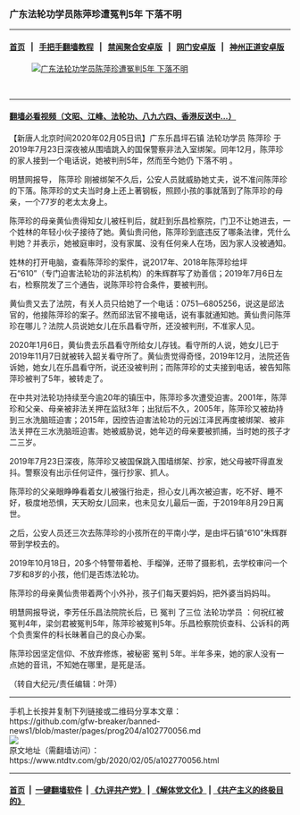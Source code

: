 ### 广东法轮功学员陈萍珍遭冤判5年 下落不明
------------------------

#### [首页](https://github.com/gfw-breaker/banned-news1/blob/master/README.md) &nbsp;&nbsp;|&nbsp;&nbsp; [手把手翻墙教程](https://github.com/gfw-breaker/guides/wiki) &nbsp;&nbsp;|&nbsp;&nbsp; [禁闻聚合安卓版](https://github.com/gfw-breaker/bn-android) &nbsp;&nbsp;|&nbsp;&nbsp; [网门安卓版](https://github.com/oGate2/oGate) &nbsp;&nbsp;|&nbsp;&nbsp; [神州正道安卓版](https://github.com/SzzdOgate/update) 



<div><div class="featured_image">
 <a href="https://i.ntdtv.com/assets/uploads/2020/02/1-66.jpg" target="_blank">
  <figure>
   <img alt="广东法轮功学员陈萍珍遭冤判5年 下落不明" src="https://i.ntdtv.com/assets/uploads/2020/02/1-66-800x450.jpg"/>
  </figure><br/>
 </a>
</div>
</div><hr/>

#### [翻墙必看视频（文昭、江峰、法轮功、八九六四、香港反送中...）](https://github.com/gfw-breaker/banned-news1/blob/master/pages/link3.md)

<div><div class="post_content" itemprop="articleBody">
 <p>
  【新唐人北京时间2020年02月05日讯】广东乐昌坪石镇
  <ok href="https://www.ntdtv.com/gb/法轮功学员.htm">
   法轮功学员
  </ok>
  <ok href="https://www.ntdtv.com/gb/陈萍珍.htm">
   陈萍珍
  </ok>
  于2019年7月23日深夜被从围墙跳入的国保警察非法入室绑架。同年12月，陈萍珍的家人接到一个电话说，她被判刑5年，然而至今她仍
  <ok href="https://www.ntdtv.com/gb/下落不明.htm">
   下落不明
  </ok>
  。
 </p>
 <p>
  明慧网报导，
  <ok href="https://www.ntdtv.com/gb/陈萍珍.htm">
   陈萍珍
  </ok>
  刚被绑架不久后，公安人员就威胁她丈夫，说不准问陈萍珍的下落。陈萍珍的丈夫当时身上还上著钢板，照顾小孩的事就落到了陈萍珍的母亲，一个77岁的老太太身上。
 </p>
 <p>
  陈萍珍的母亲黄仙贵得知女儿被枉判后，就赶到乐昌检察院，门卫不让她进去，一个姓林的年轻小伙子接待了她。黄仙贵问他，陈萍珍到底违反了哪条法律，凭什么判她？并表示，她被庭审时，没有家属、没有任何亲人在场，因为家人没被通知。
 </p>
 <p>
  姓林的打开电脑，查看陈萍珍的案件，说2017年、2018年陈萍珍给坪石“610”（专门迫害法轮功的非法机构）的朱辉群写了劝善信；2019年7月6日左右，检察院发了三个通告，说陈萍珍符合条件，要被判刑。
 </p>
 <p>
  黄仙贵又去了法院，有关人员只给她了一个电话：0751─6805256，说这是邱法官的，他接陈萍珍的案子。然而邱法官不接电话，说有事就通知她。黄仙贵问陈萍珍在哪儿？法院人员说她女儿在乐昌看守所，还没被判刑，不准家人见。
 </p>
 <p>
  2020年1月6日，黄仙贵去乐昌看守所给女儿存钱。看守所的人说，她女儿已于2019年11月7日就被转入韶关看守所了。黄仙贵觉得奇怪，2019年12月，法院还告诉她，她女儿在乐昌看守所，说还没被判刑；而陈萍珍的丈夫接到电话，被告知陈萍珍被判了5年，被转走了。
 </p>
 <p>
  在中共对法轮功持续至今逾20年的镇压中，陈萍珍多次遭受迫害。2001年，陈萍珍和父亲、母亲被非法关押在监狱3年；出狱后不久，2005年，陈萍珍又被劫持到三水洗脑班迫害；2015年，因控告迫害法轮功的元凶江泽民再度被绑架、被非法关押在三水洗脑班迫害。她被威胁说，她年迈的母亲要被抓捕，当时她的孩子才二三岁。
 </p>
 <p>
  2019年7月23日深夜，陈萍珍又被国保跳入围墙绑架、抄家，她父母被吓得直发抖。警察没有出示任何证件，强行抄家、抓人。
 </p>
 <p>
  陈萍珍的父亲眼睁睁看着女儿被强行抬走，担心女儿再次被迫害，吃不好、睡不好，极度地恐惧，天天盼女儿回来，也未见女儿最后一面，于2019年8月29日离世。
 </p>
 <p>
  之后，公安人员还三次去陈萍珍的小孩所在的平南小学，是由坪石镇“610”朱辉群带到学校去的。
 </p>
 <p>
  2019年10月18日，20多个特警带着枪、手榴弹，还带了摄影机，去学校审问一个7岁和8岁的小孩，他们是否炼法轮功。
 </p>
 <p>
  陈萍珍的母亲黄仙贵带着两个小外孙，孩子们每天要妈妈，把外婆当妈妈叫。
 </p>
 <p>
  明慧网报导说，李芳任乐昌法院院长后，已
  <ok href="https://www.ntdtv.com/gb/冤判.htm">
   冤判
  </ok>
  了三位
  <ok href="https://www.ntdtv.com/gb/法轮功学员.htm">
   法轮功学员
  </ok>
  ：何祝红被冤判4年，梁剑君被冤判5年，陈萍珍被冤判5年。乐昌检察院侦查科、公诉科的两个负责案件的科长昧著自己的良心办案。
 </p>
 <p>
  陈萍珍因坚定信仰、不放弃修炼，被秘密
  <ok href="https://www.ntdtv.com/gb/冤判.htm">
   冤判
  </ok>
  5年。半年多来，她的家人没有一点她的音讯，不知她在哪里，是死是活。
 </p>
 <p>
  （转自大纪元/责任编辑：叶萍）
 </p>
 <div class="single_ad">
 </div>
</div>
</div>
<hr/>
手机上长按并复制下列链接或二维码分享本文章：<br/>
https://github.com/gfw-breaker/banned-news1/blob/master/pages/prog204/a102770056.md <br/>
<a href='https://github.com/gfw-breaker/banned-news1/blob/master/pages/prog204/a102770056.md'><img src='https://github.com/gfw-breaker/banned-news1/blob/master/pages/prog204/a102770056.md.png'/></a> <br/>
原文地址（需翻墙访问）：https://www.ntdtv.com/gb/2020/02/05/a102770056.html


------------------------
#### [首页](https://github.com/gfw-breaker/banned-news1/blob/master/README.md) &nbsp;|&nbsp; [一键翻墙软件](https://github.com/gfw-breaker/nogfw/blob/master/README.md) &nbsp;| [《九评共产党》](https://github.com/gfw-breaker/9ping.md/blob/master/README.md#九评之一评共产党是什么) | [《解体党文化》](https://github.com/gfw-breaker/jtdwh.md/blob/master/README.md) | [《共产主义的终极目的》](https://github.com/gfw-breaker/gczydzjmd.md/blob/master/README.md)


<img src='http://gfw-breaker.win/banned-news/pages/prog204/a102770056.md' width='0px' height='0px'/>